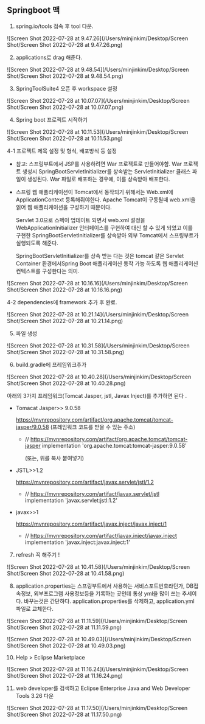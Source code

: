 ## Springboot 맥



1. spring.io/tools 접속 후 tool 다운.

![Screen Shot 2022-07-28 at 9.47.26](/Users/minjinkim/Desktop/Screen Shot/Screen Shot 2022-07-28 at 9.47.26.png)



2. applications로 drag 해준다. 

![Screen Shot 2022-07-28 at 9.48.54](/Users/minjinkim/Desktop/Screen Shot/Screen Shot 2022-07-28 at 9.48.54.png)

3. SpringToolSuite4 오픈 후 workspace 설정

![Screen Shot 2022-07-28 at 10.07.07](/Users/minjinkim/Desktop/Screen Shot/Screen Shot 2022-07-28 at 10.07.07.png)





4. Spring boot 프로젝트 시작하기 

![Screen Shot 2022-07-28 at 10.11.53](/Users/minjinkim/Desktop/Screen Shot/Screen Shot 2022-07-28 at 10.11.53.png)



4-1 프로젝트 제목 설정 및 형식, 배포방식 등 설정 

 * 참고: 스프링부트에서  JSP를 사용하려면 War 프로젝트로 만들어야함. War 프로젝트 생성시 SpringBootServletInitializer를 상속받는 ServletInitializer 클래스 파일이 생성된다. War 파일로 배포하는 경우에, 이를 상속받아 배포한다.

 * 스프링 웹 애플리케이션이 Tomcat에서 동작되기 위해서는 Web.xml에 ApplicationContext 등록해줘야한다.
   Apache Tomcat이 구동될때 web.xml을 읽어 웹 애플리케이션을 구성하기 때문이다.

   Servlet 3.0으로 스펙이 업데이트 되면서 web.xml 설정을 WebApplicationInitializer 인터페이스를 구현하여 대신 할 수 있게 되었고 이를 구현한 SpringBootServletInitializer를 상속받아 외부 Tomcat에서 스프링부트가 실행되도록 해준다.

   SpringBootServletInitializer를 상속 받는 다는 것은 tomcat 같은 Servlet Container 환경에서Spring Boot 애플리케이션 동작 가능 하도록 웹 애플리케이션 컨텍스트를 구성한다는 의미.

![Screen Shot 2022-07-28 at 10.16.16](/Users/minjinkim/Desktop/Screen Shot/Screen Shot 2022-07-28 at 10.16.16.png)



4-2 dependencies에 framework 추가 후 완료.

![Screen Shot 2022-07-28 at 10.21.14](/Users/minjinkim/Desktop/Screen Shot/Screen Shot 2022-07-28 at 10.21.14.png)



5. 파일 생성

 ![Screen Shot 2022-07-28 at 10.31.58](/Users/minjinkim/Desktop/Screen Shot/Screen Shot 2022-07-28 at 10.31.58.png)



6. build.gradle에 프레임워크추가

![Screen Shot 2022-07-28 at 10.40.28](/Users/minjinkim/Desktop/Screen Shot/Screen Shot 2022-07-28 at 10.40.28.png)



아래의 3가지 프레임워크(Tomcat Jasper, jstl, Javax Inject)를 추가하면 된다 .

 - Tomacat Jasper>> 9.0.58

   https://mvnrepository.com/artifact/org.apache.tomcat/tomcat-jasper/9.0.58  (프레임워크 코드를 받을 수 있는 주소)

   - // https://mvnrepository.com/artifact/org.apache.tomcat/tomcat-jasper
     implementation 'org.apache.tomcat:tomcat-jasper:9.0.58'

     (또는, 위를 복사 붙여넣기)

 - JSTL>>1.2

   https://mvnrepository.com/artifact/javax.servlet/jstl/1.2

   - // https://mvnrepository.com/artifact/javax.servlet/jstl
     implementation 'javax.servlet:jstl:1.2'

 - javax>>1

   https://mvnrepository.com/artifact/javax.inject/javax.inject/1

   - // https://mvnrepository.com/artifact/javax.inject/javax.inject
     implementation 'javax.inject:javax.inject:1'





7. refresh 꼭 해주기 !

![Screen Shot 2022-07-28 at 10.41.58](/Users/minjinkim/Desktop/Screen Shot/Screen Shot 2022-07-28 at 10.41.58.png)



8.  application.properties는 스프링부트에서 사용하는 서비스포트번호라던가, DB접속정보, 외부프로그램 사용정보등을 기록하는 곳인데 통상 yml을 많이 쓰는 추세이다. 바꾸는것은 간단하다. application.properties를 삭제하고, application.yml 파일로 교체한다.



![Screen Shot 2022-07-28 at 11.11.59](/Users/minjinkim/Desktop/Screen Shot/Screen Shot 2022-07-28 at 11.11.59.png)



![Screen Shot 2022-07-28 at 10.49.03](/Users/minjinkim/Desktop/Screen Shot/Screen Shot 2022-07-28 at 10.49.03.png)



10. Help > Eclipse Marketplace

![Screen Shot 2022-07-28 at 11.16.24](/Users/minjinkim/Desktop/Screen Shot/Screen Shot 2022-07-28 at 11.16.24.png)



11. web developer를 검색하고 Eclipse Enterprise Java and Web Developer Tools 3.26 다운 

![Screen Shot 2022-07-28 at 11.17.50](/Users/minjinkim/Desktop/Screen Shot/Screen Shot 2022-07-28 at 11.17.50.png)



